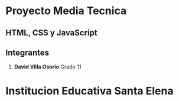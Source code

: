 # Proyecto Media Tecnica 

## HTML, CSS y JavaScript

## Integrantes
1. **David Villa Osorio** Grado 11

# Institucion Educativa Santa Elena

